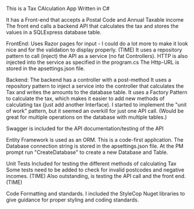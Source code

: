 This is a Tax CAlculation App Written in C#

It has a Front-end that accepts a Postal Code and Annual Taxable income
The front end calls a backend API that calculates the tax and stores the values in a SQLExpress database table.

FrontEnd:
Uses Razor pages for input - I could do a lot more to make it look nice and for the validation to display properly. (TIME)
It uses a repository pattern to call (inject) the API as a service (no fat Controllers).
HTTP is also injected into the service as specified in the program.cs
The Http-URL is stored in the apsettings.json file.

Backend:
The backend has a controller with a post-method
It uses a repository pattern to inject a service into the controller that calculates the Tax and writes the amounts to the database table.
It uses a Factory Pattern to calculate the tax, which makes it easier to add new methods of calculating tax (just add another Interface).
I started to implement the "unit of work" pattern, but it seemed an overkill for just one API call. (Would be great for multiple operations on the database with multiple tables.)

Swagger is included for the API documentation/testing of the API

Entity Framework is used as an ORM.
This is a code-first application. The Database connection string is stored in the apsettings.json file.
At the PM prompt run "CreateDatabase" to create a new Database and Table.

Unit Tests
Included for testing the different methods of calculating Tax
Some tests need to be added to check for invalid postcodes and negative incomes. (TIME)
Also outstanding, is testing the API call and the front end. (TIME)

Code Formatting and standards.
I included the StyleCop Nuget libraries to give guidance for proper styling and coding standards.
